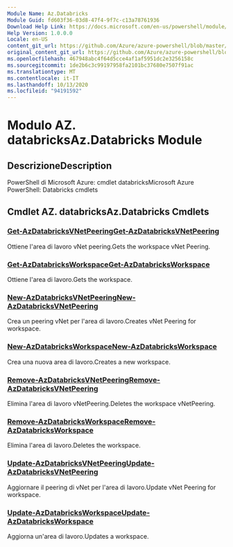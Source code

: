 ```yaml
---
Module Name: Az.Databricks
Module Guid: fd603f36-03d8-47f4-9f7c-c13a78761936
Download Help Link: https://docs.microsoft.com/en-us/powershell/module/az.databricks
Help Version: 1.0.0.0
Locale: en-US
content_git_url: https://github.com/Azure/azure-powershell/blob/master/src/Databricks/help/Az.Databricks.md
original_content_git_url: https://github.com/Azure/azure-powershell/blob/master/src/Databricks/help/Az.Databricks.md
ms.openlocfilehash: 467948abc4f64d5cce4af1af5951dc2e3256158c
ms.sourcegitcommit: 1de2b6c3c99197958fa2101bc37680e7507f91ac
ms.translationtype: MT
ms.contentlocale: it-IT
ms.lasthandoff: 10/13/2020
ms.locfileid: "94191592"
---
```

# <span data-ttu-id="87c42-101">Modulo AZ. databricks</span><span class="sxs-lookup"><span data-stu-id="87c42-101">Az.Databricks Module</span></span>
## <span data-ttu-id="87c42-102">Descrizione</span><span class="sxs-lookup"><span data-stu-id="87c42-102">Description</span></span>
<span data-ttu-id="87c42-103">PowerShell di Microsoft Azure: cmdlet databricks</span><span class="sxs-lookup"><span data-stu-id="87c42-103">Microsoft Azure PowerShell: Databricks cmdlets</span></span>

## <span data-ttu-id="87c42-104">Cmdlet AZ. databricks</span><span class="sxs-lookup"><span data-stu-id="87c42-104">Az.Databricks Cmdlets</span></span>
### [<span data-ttu-id="87c42-105">Get-AzDatabricksVNetPeering</span><span class="sxs-lookup"><span data-stu-id="87c42-105">Get-AzDatabricksVNetPeering</span></span>](Get-AzDatabricksVNetPeering.md)
<span data-ttu-id="87c42-106">Ottiene l'area di lavoro vNet peering.</span><span class="sxs-lookup"><span data-stu-id="87c42-106">Gets the workspace vNet Peering.</span></span>

### [<span data-ttu-id="87c42-107">Get-AzDatabricksWorkspace</span><span class="sxs-lookup"><span data-stu-id="87c42-107">Get-AzDatabricksWorkspace</span></span>](Get-AzDatabricksWorkspace.md)
<span data-ttu-id="87c42-108">Ottiene l'area di lavoro.</span><span class="sxs-lookup"><span data-stu-id="87c42-108">Gets the workspace.</span></span>

### [<span data-ttu-id="87c42-109">New-AzDatabricksVNetPeering</span><span class="sxs-lookup"><span data-stu-id="87c42-109">New-AzDatabricksVNetPeering</span></span>](New-AzDatabricksVNetPeering.md)
<span data-ttu-id="87c42-110">Crea un peering vNet per l'area di lavoro.</span><span class="sxs-lookup"><span data-stu-id="87c42-110">Creates vNet Peering for workspace.</span></span>

### [<span data-ttu-id="87c42-111">New-AzDatabricksWorkspace</span><span class="sxs-lookup"><span data-stu-id="87c42-111">New-AzDatabricksWorkspace</span></span>](New-AzDatabricksWorkspace.md)
<span data-ttu-id="87c42-112">Crea una nuova area di lavoro.</span><span class="sxs-lookup"><span data-stu-id="87c42-112">Creates a new workspace.</span></span>

### [<span data-ttu-id="87c42-113">Remove-AzDatabricksVNetPeering</span><span class="sxs-lookup"><span data-stu-id="87c42-113">Remove-AzDatabricksVNetPeering</span></span>](Remove-AzDatabricksVNetPeering.md)
<span data-ttu-id="87c42-114">Elimina l'area di lavoro vNetPeering.</span><span class="sxs-lookup"><span data-stu-id="87c42-114">Deletes the workspace vNetPeering.</span></span>

### [<span data-ttu-id="87c42-115">Remove-AzDatabricksWorkspace</span><span class="sxs-lookup"><span data-stu-id="87c42-115">Remove-AzDatabricksWorkspace</span></span>](Remove-AzDatabricksWorkspace.md)
<span data-ttu-id="87c42-116">Elimina l'area di lavoro.</span><span class="sxs-lookup"><span data-stu-id="87c42-116">Deletes the workspace.</span></span>

### [<span data-ttu-id="87c42-117">Update-AzDatabricksVNetPeering</span><span class="sxs-lookup"><span data-stu-id="87c42-117">Update-AzDatabricksVNetPeering</span></span>](Update-AzDatabricksVNetPeering.md)
<span data-ttu-id="87c42-118">Aggiornare il peering di vNet per l'area di lavoro.</span><span class="sxs-lookup"><span data-stu-id="87c42-118">Update vNet Peering for workspace.</span></span>

### [<span data-ttu-id="87c42-119">Update-AzDatabricksWorkspace</span><span class="sxs-lookup"><span data-stu-id="87c42-119">Update-AzDatabricksWorkspace</span></span>](Update-AzDatabricksWorkspace.md)
<span data-ttu-id="87c42-120">Aggiorna un'area di lavoro.</span><span class="sxs-lookup"><span data-stu-id="87c42-120">Updates a workspace.</span></span>

